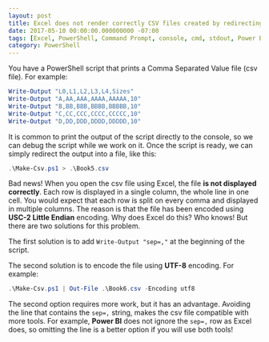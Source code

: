 ```yaml
---
layout: post
title: Excel does not render correctly CSV files created by redirecting the standard output of PowerShell or the Command Prompt
date: 2017-05-10 00:00:00.000000000 -07:00
tags: [Excel, PowerShell, Command Prompt, console, cmd, stdout, Power BI]
category: PowerShell
---
```


You have a PowerShell script that prints a Comma Separated Value file (csv file). For example:

```powershell
Write-Output "L0,L1,L2,L3,L4,Sizes"
Write-Output "A,AA,AAA,AAAA,AAAAA,10"
Write-Output "B,BB,BBB,BBBB,BBBBB,10"
Write-Output "C,CC,CCC,CCCC,CCCCC,10"
Write-Output "D,DD,DDD,DDDD,DDDDD,10"
```

It is common to print the output of the script directly to the console, so we can debug the script while we work on it. Once the script is ready, we can simply redirect the output into a file, like this:

```powershell
.\Make-Csv.ps1 > .\Book5.csv
```

Bad news! When you open the csv file using Excel, the file **is not displayed correctly**. Each row is displayed in a single column, the whole line in one cell. You would expect that each row is split on every comma and displayed in multiple columns. The reason is that the file has been encoded using **USC-2 Little Endian** encoding. Why does Excel do this? Who knows! But there are two solutions for this problem.

The first solution is to add `Write-Output "sep=,"` at the beginning of the script.

The second solution is to encode the file using **UTF-8** encoding. For example:

```powershell
.\Make-Csv.ps1 | Out-File .\Book6.csv -Encoding utf8
```

The second option requires more work, but it has an advantage. Avoiding the line that contains the `sep=,` string, makes the csv file compatible with more tools. For example, **Power BI** does not ignore the `sep=,` row as Excel does, so omitting the line is a better option if you will use both tools!
